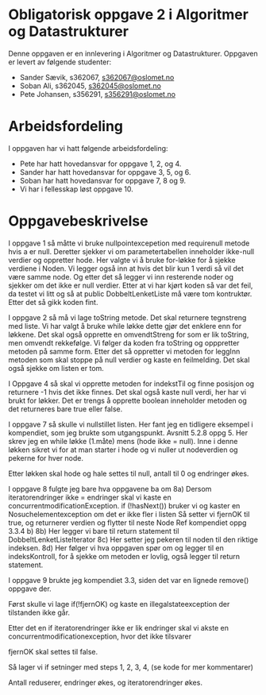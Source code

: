 # Obligatorisk oppgave 2 i Algoritmer og Datastrukturer

Denne oppgaven er en innlevering i Algoritmer og Datastrukturer. 
Oppgaven er levert av følgende studenter:
* Sander Sævik, s362067, s362067@oslomet.no
* Soban Ali, s362045, s362045@oslomet.no
* Pete Johansen, s356291, s356291@oslomet.no

# Arbeidsfordeling

I oppgaven har vi hatt følgende arbeidsfordeling:
* Pete har hatt hovedansvar for oppgave 1, 2, og 4. 
* Sander har hatt hovedansvar for oppgave 3, 5, og 6. 
* Soban har hatt hovedansvar for oppgave 7, 8 og 9. 
* Vi har i fellesskap løst oppgave 10. 

# Oppgavebeskrivelse

I oppgave 1 så måtte vi bruke nullpointexcepetion med requirenull metode hvis a er null. Deretter sjekker vi om 
parametertabellen inneholder ikke-null verdier og oppretter hode. 
Her valgte vi å bruke for-løkke for å sjekke verdiene i Noden. 
Vi legger også inn at hvis det blir kun 1 verdi så vil det være samme node. Og etter det så legger vi inn resterende
noder og sjekker om det ikke er null verdier. Etter at vi har kjørt koden så var det feil, da testet vi litt og så at
public DobbeltLenketListe må være tom kontruktør. Etter det så gikk koden fint. 

I oppgave 2 så må vi lage toString metode. Det skal returnere tegnstreng med liste. Vi har valgt å bruke while løkke
dette gjør det enklere enn for løkkene. Det skal også opprette en omvendtStreng for som er lik toString, men omvendt rekkefølge.
Vi følger da koden fra toString og opppretter metoden på samme form. Etter det så oppretter vi metoden for leggInn metoden
som skal stoppe på null verdier og kaste en feilmelding. Det skal også sjekke om listen er tom.


I Oppgave 4 så skal vi opprette metoden for indekstTil og finne posisjon og returnere -1 hvis det ikke finnes. 
Det skal også kaste null verdi, her har vi brukt for løkker. Det er trengs å opprette boolean inneholder metoden
og det returneres bare true eller false. 




I oppgave 7 så skulle vi nullstillet listen. Her fant jeg en tidligere eksempel i kompendiet, som jeg brukte som utgangspunkt. Avsnitt 5.2.8 oppg 5. Her skrev jeg en while løkke (1.måte) mens (hode ikke = null). Inne i denne løkken sikret vi for at man starter i hode og vi nuller ut nodeverdien og pekerne for hver node.

Etter løkken skal hode og hale settes til null, antall til 0 og endringer økes. 

I oppgave 8 fulgte jeg bare hva oppgavene ba om
8a) Dersom iteratorendringer ikke = endringer skal vi kaste en concurrentmodificationException.
if (!hasNext()) bruker vi og kaster en Nosuchelementexception om det er ikke fler i listen 
Så setter vi fjernOK til true, og returnerer verdien og flytter til neste Node 
Ref kompendiet oppg 3.3.4 b)
8b) Her legger vi bare til return statement til DobbeltLenketListeIterator
8c) Her setter jeg pekeren til noden til den riktige indeksen.
8d) Her følger vi hva oppgaven spør om og legger til en indeksKontroll, for å sjekke om metoden er lovlig, også legger til return statement.

I oppgave 9 brukte jeg kompendiet 3.3, siden det var en lignede remove() oppgave der.

Først skulle vi lage if(!fjernOK) og kaste en illegalstateexception der tilstanden ikke går.

Etter det en if iteratorendringer ikke er lik endringer skal vi akste en concurrentmodificationexception, hvor det ikke tilsvarer

fjernOK skal settes til false. 

Så lager vi if setninger med steps 1, 2, 3, 4, (se kode for mer kommentarer)

Antall reduserer, endringer økes, og iteratorendringer økes.
